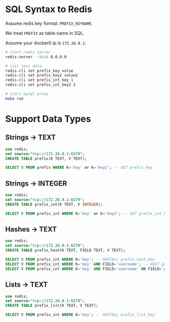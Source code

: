 # SQL Syntax to Redis

Assume redis key format: `PREFIX_KEYNAME`.

We treat `PREFIX` as table name in SQL.

Assume your docker0 ip is `172.26.0.1`.

```bash
# start redis server
redis-server --bind 0.0.0.0

# init test data
redis-cli set prefix_key value
redis-cli set prefix_key2 value2
redis-cli set prefix_int_key 1
redis-cli set prefix_int_key2 2

# start mysql proxy
make run
```

# Support Data Types

## Strings -> TEXT

```sql
use redis;
set source="tcp://172.26.0.1:6379";
CREATE TABLE prefix(K TEXT, V TEXT);

SELECT V FROM prefix WHERE K='key' or K='key2'; -- GET prefix_key
```

## Strings -> INTEGER

```sql
use redis;
set source="tcp://172.26.0.1:6379";
CREATE TABLE prefix_int(K TEXT, V INTEGER);

SELECT V FROM prefix_int WHERE K='key' or K='key2'; -- GET prefix_int_key
```

## Hashes -> TEXT

```sql
use redis;
set source="tcp://172.26.0.1:6379";
CREATE TABLE prefix_hash(K TEXT, FIELD TEXT, V TEXT);

SELECT V FROM prefix_int WHERE K='key'; -- HGETALL prefix_hash_key 
SELECT V FROM prefix_int WHERE K='key' AND FIELD='username'; -- HGET prefix_hash_key username 
SELECT V FROM prefix_int WHERE K='key' AND FIELD='username' OR FIELD='password'; -- HGET prefix_hash_key username; HGET prefix_hash_key password 
```

## Lists -> TEXT

```sql
use redis;
set source="tcp://172.26.0.1:6379";
CREATE TABLE prefix_list(K TEXT, V TEXT);

SELECT V FROM prefix_int WHERE K='key'; -- HGETALL prefix_list_key 
```
